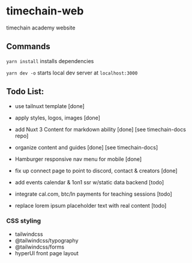 # timechain-web
timechain academy website

## Commands

`yarn install`  installs dependencies

`yarn dev -o`   starts local dev server at `localhost:3000`


## Todo List: 

- use tailnuxt template [done]
- apply styles, logos, images [done]
- add Nuxt 3 Content for markdown ability [done] [see timechain-docs repo]
- organize content and guides [done] [see timechain-docs]
- Hamburger responsive nav menu for mobile [done]
- fix up connect page to point to discord, contact & creators [done]

- add events calendar & 1on1 ssr w/static data backend [todo]
- integrate cal.com, btc/ln payments for teaching sessions [todo]

- replace lorem ipsum placeholder text with real content [todo]


### CSS styling

- tailwindcss
- @tailwindcss/typography
- @tailwindcss/forms
- hyperUI front page layout
